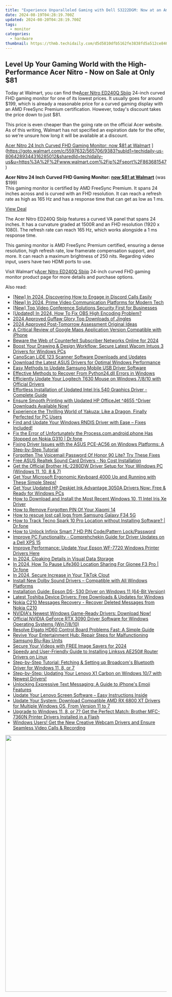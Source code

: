 ```yaml
---
title: "Experience Unparalleled Gaming with Dell S3222DGM: Now at an Amazing Price - Only $229"
date: 2024-08-19T04:28:19.700Z
updated: 2024-08-20T04:28:19.700Z
tags:
  - monitor
categories:
  - hardware
thumbnail: https://thmb.techidaily.com/d5d5810dfb5162fe3838fd5a512ce840bf5c9c8c52397ab8a1f2ef651a47611e.jpg
---
```


## Level Up Your Gaming World with the High-Performance Acer Nitro - Now on Sale at Only $81

Today at Walmart, you can find the[Acer Nitro ED240Q Sbiip](https://goto.walmart.com/c/5597632/565706/9383?subId1=techidaily-us-9012241473682263508&sharedId=techidaily-us&u=https%3A%2F%2Fwww.walmart.com%2Fip%2Fseort%2F863681547) 24-inch curved FHD gaming monitor for one of its lowest prices. It usually goes for around $199, which is already a reasonable price for a curved gaming display with an AMD FreeSync Premium certification. However, today's discount takes the price down to just $81.

 This price is even cheaper than the going rate on the official Acer website. As of this writing, Walmart has not specified an expiration date for the offer, so we're unsure how long it will be available at a discount.

[Acer Nitro 24 Inch Curved FHD Gaming Monitor: now $81 at Walmart](https://cdn.mos.cms.futurecdn.net/TkYKybHjX22dLQAitAoMeC-200-100.jpg "Acer Nitro 24 Inch Curved FHD Gaming Monitor: now $81 at Walmart") ](https://goto.walmart.com/c/5597632/565706/9383?subId1=techidaily-us-8064289344316285012&sharedId=techidaily-us&u=https%3A%2F%2Fwww.walmart.com%2Fip%2Fseort%2F863681547)

**Acer Nitro 24 Inch Curved FHD Gaming Monitor:** [**now $81 at Walmart**](https://goto.walmart.com/c/5597632/565706/9383?subId1=techidaily-us-8407850270453663568&sharedId=techidaily-us&u=https%3A%2F%2Fwww.walmart.com%2Fip%2Fseort%2F863681547) (was $199)  
 This gaming monitor is certified by AMD FreeSync Premium. It spans 24 inches across and is curved with an FHD resolution. It can reach a refresh rate as high as 165 Hz and has a response time that can get as low as 1 ms.

[View Deal](https://goto.walmart.com/c/5597632/565706/9383?subId1=techidaily-us-8064289344316285012&sharedId=techidaily-us&u=https%3A%2F%2Fwww.walmart.com%2Fip%2Fseort%2F863681547)

 The Acer Nitro ED240Q Sbiip features a curved VA panel that spans 24 inches. It has a curvature graded at 1500R and an FHD resolution (1920 x 1080). The refresh rate can reach 165 Hz, which works alongside a 1 ms response time.

 This gaming monitor is AMD FreeSync Premium certified, ensuring a dense resolution, high refresh rate, low framerate compensation support, and more. It can reach a maximum brightness of 250 nits. Regarding video input, users have two HDMI ports to use.

 Visit Walmart's[Acer Nitro ED240Q Sbiip](https://goto.walmart.com/c/5597632/565706/9383?subId1=techidaily-us-9012241473682263508&sharedId=techidaily-us&u=https%3A%2F%2Fwww.walmart.com%2Fip%2Fseort%2F863681547) 24-inch curved FHD gaming monitor product page for more details and purchase options.

<ins class="adsbygoogle"
     style="display:block"
     data-ad-format="autorelaxed"
     data-ad-client="ca-pub-7571918770474297"
     data-ad-slot="1223367746"></ins>



<ins class="adsbygoogle"
     style="display:block"
     data-ad-client="ca-pub-7571918770474297"
     data-ad-slot="8358498916"
     data-ad-format="auto"
     data-full-width-responsive="true"></ins>

<span class="atpl-alsoreadstyle">Also read:</span>
<div><ul>
<li><a href="https://discord-videos.techidaily.com/new-in-2024-discovering-how-to-engage-in-discord-calls-easily/"><u>[New] In 2024, Discovering How to Engage in Discord Calls Easily</u></a></li>
<li><a href="https://desktop-recording.techidaily.com/new-in-2024-prime-video-communication-platforms-for-modern-tech/"><u>[New] In 2024, Prime Video Communication Platforms for Modern Tech</u></a></li>
<li><a href="https://digital-screen-recording.techidaily.com/new-top-video-conference-solutions-security-first-for-businesses/"><u>[New] Top Video Conference Solutions  Security First for Businesses</u></a></li>
<li><a href="https://visual-screen-recording.techidaily.com/updated-in-2024-how-to-fix-obs-high-encoding-problem/"><u>[Updated] In 2024, How To Fix OBS High Encoding Problem?</u></a></li>
<li><a href="https://vp-tips.techidaily.com/2024-approved-guffaw-glory-top-downloads-of-jingles/"><u>2024 Approved  Guffaw Glory  Top Downloads of Jingles</u></a></li>
<li><a href="https://extra-skills.techidaily.com/2024-approved-post-tomorrow-assessment-original-ideas/"><u>2024 Approved  Post-Tomorrow Assessment  Original Ideas</u></a></li>
<li><a href="https://buynow-info.techidaily.com/a-critical-review-of-google-maps-application-version-compatible-with-iphone/"><u>A Critical Review of Google Maps Application Version Compatible with iPhone</u></a></li>
<li><a href="https://youtube-zero.techidaily.com/e-the-web-of-counterfeit-subscriber-networks-online-for-2024/"><u>Beware the Web of Counterfeit Subscriber Networks Online for 2024</u></a></li>
<li><a href="https://hardware-updates.techidaily.com/boost-your-drawing-and-design-workflow-secure-latest-wacom-intuos-3-drivers-for-windows-pcs/"><u>Boost Your Drawing & Design Workflow: Secure Latest Wacom Intuos 3 Drivers for Windows PCs</u></a></li>
<li><a href="https://hardware-updates.techidaily.com/canoscan-lide-123-scanner-software-downloads-and-updates/"><u>CanoScan LiDE 123 Scanner Software Downloads and Updates</u></a></li>
<li><a href="https://hardware-updates.techidaily.com/download-the-latest-asus-drivers-for-optimal-windows-performance/"><u>Download the Latest ASUS Drivers for Optimal Windows Performance</u></a></li>
<li><a href="https://hardware-updates.techidaily.com/easy-methods-to-update-samsung-mobile-usb-driver-software/"><u>Easy Methods to Update Samsung Mobile USB Driver Software</u></a></li>
<li><a href="https://tech-recovery.techidaily.com/effective-methods-to-recover-from-python24dll-errors-in-windows/"><u>Effective Methods to Recover From Python24.dll Errors in Windows</u></a></li>
<li><a href="https://hardware-updates.techidaily.com/efficiently-update-your-logitech-t630-mouse-on-windows-7810-with-official-drivers/"><u>Efficiently Update Your Logitech T630 Mouse on Windows 7/8/10 with Official Drivers</u></a></li>
<li><a href="https://hardware-updates.techidaily.com/effortless-installation-of-updated-intel-iris-540-graphics-driver-complete-guide/"><u>Effortless Installation of Updated Intel Iris 540 Graphics Driver - Complete Guide</u></a></li>
<li><a href="https://hardware-updates.techidaily.com/ensure-smooth-printing-with-updated-hp-officejet-4655-driver-downloads-available-now/"><u>Ensure Smooth Printing with Updated HP OfficeJet ^4655 ^Driver Downloads Available Now!</u></a></li>
<li><a href="https://win-answers.techidaily.com/experience-the-thrilling-world-of-yakuza-like-a-dragon-finally-perfected-for-pc-users/"><u>Experience the Thrilling World of Yakuza: Like a Dragon, Finally Perfected for PC Users</u></a></li>
<li><a href="https://hardware-updates.techidaily.com/1722971839600-find-and-update-your-windows-rndis-driver-with-ease-fixes-included/"><u>Find and Update Your Windows RNDIS Driver with Ease – Fixes Included!</u></a></li>
<li><a href="https://howto.techidaily.com/fix-the-error-of-unfortunately-the-processcomandroidphone-has-stopped-on-nokia-g310-drfone-by-drfone-fix-android-problems-fix-android-problems/"><u>Fix the Error of Unfortunately the Process.com.android.phone Has Stopped on Nokia G310 | Dr.fone</u></a></li>
<li><a href="https://hardware-updates.techidaily.com/fixing-driver-issues-with-the-asus-pce-ac56-on-windows-platforms-a-step-by-step-tutorial/"><u>Fixing Driver Issues with the ASUS PCE-AC56 on Windows Platforms: A Step-by-Step Tutorial</u></a></li>
<li><a href="https://unlock-android.techidaily.com/forgotten-the-voicemail-password-of-honor-90-lite-try-these-fixes-by-drfone-android/"><u>Forgotten The Voicemail Password Of Honor 90 Lite? Try These Fixes</u></a></li>
<li><a href="https://hardware-updates.techidaily.com/free-asus-realtek-sound-card-drivers-no-cost-installation/"><u>Free ASUS Realtek Sound Card Drivers - No Cost Installation</u></a></li>
<li><a href="https://hardware-updates.techidaily.com/get-the-official-brother-hl-2280dw-driver-setup-for-your-windows-pc-windows-11-10-8-and-7/"><u>Get the Official Brother HL-2280DW Driver Setup for Your Windows PC (Windows 11, 10, 8 & 7)</u></a></li>
<li><a href="https://hardware-updates.techidaily.com/1722975025151-get-your-microsoft-ergonomic-keyboard-4000-up-and-running-with-these-simple-steps/"><u>Get Your Microsoft Ergonomic Keyboard 4000 Up and Running with These Simple Steps!</u></a></li>
<li><a href="https://hardware-updates.techidaily.com/get-your-updated-hp-deskjet-ink-advantage-3050a-drivers-now-free-and-ready-for-windows-pcs/"><u>Get Your Updated HP Deskjet Ink Advantage 3050A Drivers Now: Free & Ready for Windows PCs</u></a></li>
<li><a href="https://hardware-updates.techidaily.com/how-to-download-and-install-the-most-recent-windows-10-11-intel-iris-xe-driver/"><u>How to Download and Install the Most Recent Windows 10, 11 Intel Iris Xe Driver</u></a></li>
<li><a href="https://unlock-android.techidaily.com/how-to-remove-forgotten-pin-of-your-xiaomi-14-by-drfone-android/"><u>How to Remove Forgotten PIN Of Your Xiaomi 14</u></a></li>
<li><a href="https://blog-min.techidaily.com/how-to-rescue-lost-call-logs-from-samsung-galaxy-f34-5g-by-fonelab-android-recover-call-logs/"><u>How to rescue lost call logs from Samsung Galaxy F34 5G</u></a></li>
<li><a href="https://android-location-track.techidaily.com/how-to-track-tecno-spark-10-pro-location-without-installing-software-drfone-by-drfone-virtual-android/"><u>How to Track Tecno Spark 10 Pro Location without Installing Software? | Dr.fone</u></a></li>
<li><a href="https://unlock-android.techidaily.com/how-to-unlock-infinix-smart-7-hd-pin-codepattern-lockpassword-by-drfone-android/"><u>How to Unlock Infinix Smart 7 HD PIN Code/Pattern Lock/Password</u></a></li>
<li><a href="https://hardware-updates.techidaily.com/improve-pc-functionality-comprehchekin-guide-for-driver-updates-on-a-dell-xps-15/"><u>Improve PC Functionality - Comprehchekin Guide for Driver Updates on a Dell XPS 15</u></a></li>
<li><a href="https://hardware-updates.techidaily.com/improve-performance-update-your-epson-wf-7720-windows-printer-drivers-here/"><u>Improve Performance: Update Your Epson WF-7720 Windows Printer Drivers Here</u></a></li>
<li><a href="https://video-screen-grab.techidaily.com/in-2024-cloaking-details-in-visual-data-storage/"><u>In 2024, Cloaking Details in Visual Data Storage</u></a></li>
<li><a href="https://location-social.techidaily.com/in-2024-how-to-pause-life360-location-sharing-for-gionee-f3-pro-drfone-by-drfone-virtual-android/"><u>In 2024, How To Pause Life360 Location Sharing For Gionee F3 Pro | Dr.fone</u></a></li>
<li><a href="https://tiktok-videos.techidaily.com/in-2024-secure-increase-in-your-tiktok-clout/"><u>In 2024, Secure Increase in Your TikTok Clout</u></a></li>
<li><a href="https://hardware-updates.techidaily.com/install-new-dolby-sound-drivers-compatible-with-all-windows-platforms/"><u>Install New Dolby Sound Drivers – Compatible with All Windows Platforms</u></a></li>
<li><a href="https://hardware-updates.techidaily.com/installation-guide-epson-ds-530-driver-on-windows-11-64-bit-version/"><u>Installation Guide: Epson DS- 530 Driver on Windows 11 (64-Bit Version)</u></a></li>
<li><a href="https://hardware-updates.techidaily.com/latest-toshiba-device-drivers-free-downloads-and-updates-for-windows/"><u>Latest Toshiba Device Drivers: Free Downloads & Updates for Windows</u></a></li>
<li><a href="https://review-topics.techidaily.com/nokia-c210-messages-recovery-recover-deleted-messages-from-nokia-c210-by-fonelab-android-recover-messages/"><u>Nokia C210 Messages Recovery - Recover Deleted Messages from Nokia C210</u></a></li>
<li><a href="https://hardware-updates.techidaily.com/1722979115715-nvidias-newest-windows-game-ready-drivers-download-now/"><u>NVIDIA's Newest Windows Game-Ready Drivers: Download Now!</u></a></li>
<li><a href="https://hardware-updates.techidaily.com/official-nvidia-geforce-rtx-3090-driver-software-for-windows-operating-systems-win7810/"><u>Official NVIDIA GeForce RTX 3090 Driver Software for Windows Operating Systems (Win7/8/10)</u></a></li>
<li><a href="https://hardware-updates.techidaily.com/resolve-elgato-hd60-control-board-problems-fast-a-simple-guide/"><u>Resolve Elgato HD60 Control Board Problems Fast: A Simple Guide</u></a></li>
<li><a href="https://hardware-updates.techidaily.com/revive-your-entertainment-hub-repair-steps-for-malfunctioning-samsung-blu-ray-units/"><u>Revive Your Entertainment Hub: Repair Steps for Malfunctioning Samsung Blu-Ray Units</u></a></li>
<li><a href="https://facebook-video-share.techidaily.com/secure-your-videos-with-free-image-savers-for-2024/"><u>Secure Your Videos with FREE Image Savers for 2024</u></a></li>
<li><a href="https://hardware-updates.techidaily.com/speedy-and-user-friendly-guide-to-installing-linksys-ae250-router-drivers-on-linux/"><u>Speedy and User-Friendly Guide to Installing Linksys AE250# Router Drivers on Linux</u></a></li>
<li><a href="https://hardware-updates.techidaily.com/step-by-step-tutorial-fetching-and-setting-up-broadcoms-bluetooth-driver-for-windows-11-8-or-7/"><u>Step-by-Step Tutorial: Fetching & Setting up Broadcom's Bluetooth Driver for Windows 11, 8, or 7</u></a></li>
<li><a href="https://hardware-updates.techidaily.com/step-by-step-updating-your-lenovo-x1-carbon-on-windows-107-with-newest-drivers/"><u>Step-by-Step: Updating Your Lenovo X1 Carbon on Windows 10/7 with Newest Drivers!</u></a></li>
<li><a href="https://tech-renaissance.techidaily.com/unlocking-expressive-text-messaging-a-guide-to-iphones-emoji-features/"><u>Unlocking Expressive Text Messaging: A Guide to iPhone's Emoji Features</u></a></li>
<li><a href="https://hardware-updates.techidaily.com/update-your-lenovo-screen-software-easy-instructions-inside/"><u>Update Your Lenovo Screen Software – Easy Instructions Inside</u></a></li>
<li><a href="https://hardware-updates.techidaily.com/update-your-system-download-compatible-amd-rx-6800-xt-drivers-for-multiple-windows-os-from-version-11-to-7/"><u>Update Your System: Download Compatible AMD RX 6800 XT Drivers for Multiple Windows OS, From Version 11 to 7</u></a></li>
<li><a href="https://hardware-updates.techidaily.com/upgrade-to-windows-11-8-or-7-get-the-perfect-match-brother-mfc-7360n-printer-drivers-installed-in-a-flash/"><u>Upgrade to Windows 11, 8, or 7? Get the Perfect Match: Brother MFC-7360N Printer Drivers Installed in a Flash</u></a></li>
<li><a href="https://hardware-updates.techidaily.com/windows-users-get-the-new-creative-webcam-drivers-and-ensure-seamless-video-calls-and-recording/"><u>Windows Users! Get the New Creative Webcam Drivers and Ensure Seamless Video Calls & Recording</u></a></li>
</ul></div>

<!-- affiliate ads begin -->
<a href="https://aspironcom.sjv.io/c/5597632/1941789/21554" target="_top" id="1941789"><img src="//a.impactradius-go.com/display-ad/21554-1941789" border="0" alt="" width="650" height="800"/></a><img height="0" width="0" src="https://imp.pxf.io/i/5597632/1941789/21554" style="position:absolute;visibility:hidden;" border="0" />
<!-- affiliate ads end -->